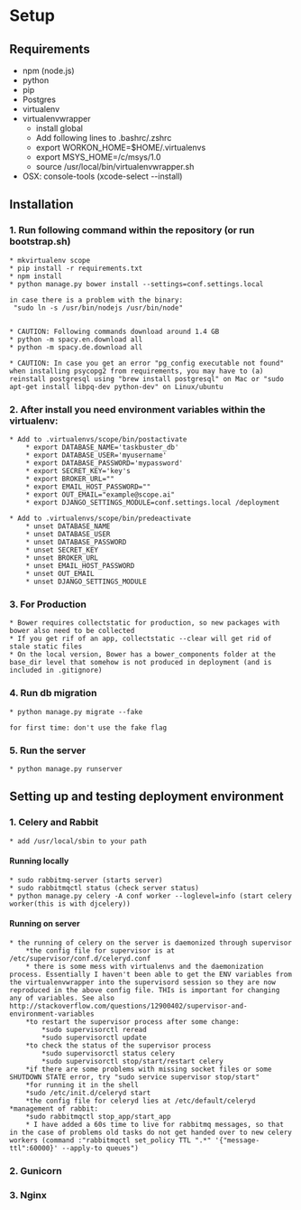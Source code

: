 # Setup

## Requirements
* npm (node.js)
* python
* pip
* Postgres
* virtualenv
* virtualenvwrapper
    * install global
    * Add following lines to .bashrc/.zshrc
    * export WORKON_HOME=$HOME/.virtualenvs
    * export MSYS_HOME=/c/msys/1.0
    * source /usr/local/bin/virtualenvwrapper.sh
* OSX: console-tools (xcode-select --install)

## Installation

### 1. Run following command within the repository (or run bootstrap.sh)
    * mkvirtualenv scope
    * pip install -r requirements.txt
    * npm install
    * python manage.py bower install --settings=conf.settings.local

    in case there is a problem with the binary:
     "sudo ln -s /usr/bin/nodejs /usr/bin/node"


    * CAUTION: Following commands download around 1.4 GB
    * python -m spacy.en.download all
    * python -m spacy.de.download all

    * CAUTION: In case you get an error "pg_config executable not found" when installing psycopg2 from requirements, you may have to (a) reinstall postgresql using "brew install postgresql" on Mac or "sudo apt-get install libpq-dev python-dev" on Linux/ubuntu

### 2. After install you need environment variables within the virtualenv:
    * Add to .virtualenvs/scope/bin/postactivate
        * export DATABASE_NAME='taskbuster_db'
        * export DATABASE_USER='myusername'
        * export DATABASE_PASSWORD='mypassword'
        * export SECRET_KEY='key's
        * export BROKER_URL=""
        * export EMAIL_HOST_PASSWORD=""
        * export OUT_EMAIL="example@scope.ai"
        * export DJANGO_SETTINGS_MODULE=conf.settings.local /deployment

    * Add to .virtualenvs/scope/bin/predeactivate
        * unset DATABASE_NAME
        * unset DATABASE_USER
        * unset DATABASE_PASSWORD
        * unset SECRET_KEY
        * unset BROKER_URL
        * unset EMAIL_HOST_PASSWORD
        * unset OUT_EMAIL
        * unset DJANGO_SETTINGS_MODULE


### 3. For Production
    * Bower requires collectstatic for production, so new packages with bower also need to be collected 
    * If you get rif of an app, collectstatic --clear will get rid of stale static files
    * On the local version, Bower has a bower_components folder at the base_dir level that somehow is not produced in deployment (and is included in .gitignore)

### 4. Run db migration 
    * python manage.py migrate --fake

    for first time: don't use the fake flag
### 5. Run the server
    * python manage.py runserver

## Setting up and testing deployment environment

### 1. Celery and Rabbit
    * add /usr/local/sbin to your path
#### Running locally
    * sudo rabbitmq-server (starts server)
    * sudo rabbitmqctl status (check server status)
    * python manage.py celery -A conf worker --loglevel=info (start celery worker(this is with djcelery))

#### Running on server
    * the running of celery on the server is daemonized through supervisor
        *the config file for supervisor is at /etc/supervisor/conf.d/celeryd.conf
        * there is some mess with virtualenvs and the daemonization process. Essentially I haven't been able to get the ENV variables from the virtualenvwrapper into the supervisord session so they are now reproduced in the above config file. THIs is important for changing any of variables. See also    http://stackoverflow.com/questions/12900402/supervisor-and-environment-variables
        *to restart the supervisor process after some change:
            *sudo supervisorctl reread
            *sudo supervisorctl update
        *to check the status of the supervisor process
            *sudo supervisorctl status celery
            *sudo supervisorctl stop/start/restart celery
        *if there are some problems with missing socket files or some SHUTDOWN STATE error, try "sudo service supervisor stop/start"
        *for running it in the shell
        *sudo /etc/init.d/celeryd start 
        *the config file for celeryd lies at /etc/default/celeryd
    *management of rabbit:
        *sudo rabbitmqctl stop_app/start_app
        * I have added a 60s time to live for rabbitmq messages, so that in the case of problems old tasks do not get handed over to new celery workers (command :"rabbitmqctl set_policy TTL ".*" '{"message-ttl":60000}' --apply-to queues")

### 2. Gunicorn

### 3. Nginx


